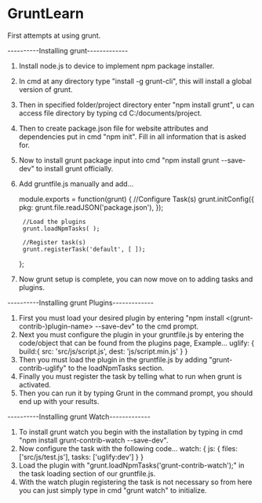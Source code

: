 # GruntLearn
First attempts at using grunt.


----------Installing grunt-------------
1. Install node.js to device to implement npm package installer.
2. In cmd at any directory type "install -g grunt-cli", this will install a global version of grunt.
3. Then in specified folder/project directory enter "npm install grunt", u can access file directory by typing cd C:/documents/project.
4. Then to create package.json file for website attributes and dependencies put in cmd "npm init". Fill in all information that is asked for.
5. Now to install grunt package input into cmd "npm install grunt --save-dev" to install grunt officially.
6. Add gruntfile.js manually and add...

      module.exports = function(grunt) {
        //Configure Task(s)
        grunt.initConfig({
          pkg: grunt.file.readJSON('package.json'),
        });

        //Load the plugins
        grunt.loadNpmTasks( );

        //Register task(s)
        grunt.registerTask('default', [ ]);

      };
7. Now grunt setup is complete, you can now move on to adding tasks and plugins.





----------Installing grunt Plugins-------------
1. First you must load your desired plugin by entering "npm install <(grunt-contrib-)plugin-name> --save-dev" to the cmd prompt.
2. Next you must configure the plugin in your gruntfile.js by entering the code/object that can be found from the plugins page, Example...
      uglify: {
        build:{
          src: 'src/js/script.js',
          dest: 'js/script.min.js'
        }
      }
3. Then you must load the plugin in the gruntfile.js by adding "grunt-contrib-uglify" to the loadNpmTasks section.
4. Finally you must register the task by telling what to run when grunt is activated.
5. Then you can run it by typing Grunt in the command prompt, you should end up with your results.


----------Installing grunt Watch-------------
1. To install grunt watch you begin with the installation by typing in cmd "npm install grunt-contrib-watch --save-dev".
2. Now configure the task with the following code...
      watch: {
        js: {
          files: ['src/js/test.js'],
          tasks: ['uglify:dev']
        }
      }
3. Load the plugin with "grunt.loadNpmTasks('grunt-contrib-watch');" in the task loading section of our gruntfile.js.
4. With the watch plugin registering the task is not necessary so from here you can just simply type in cmd "grunt watch" to initialize. 

